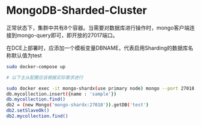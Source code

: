 # MongoDB-Sharded-Cluster

正常状态下，集群中共有8个容器。当需要对数据库进行操作时，mongo客户端连接到mongo-query即可，即开放的27017端口。

在DCE上部署时，应添加一个模板变量DBNAME，代表启用Sharding的数据库名称默认值为test

```bash
sudo docker-compose up

# 以下主从配置应该根据实际需求进行

sudo docker exec -it mongo-shardx(use primary node) mongo --port 27018
db.mycollection.insert({name : 'sample'})
db.mycollection.find()
db2 = (new Mongo('mongo-shardx:27018')).getDB('test')
db2.setSlaveOk()
db2.mycollection.find()
```
